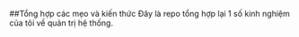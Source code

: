 ##Tổng hợp các mẹo và kiến thức
Đây là repo tổng hợp lại 1 số kinh nghiệm của tôi về quản trị hệ thống.